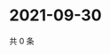 # 2021-09-30

共 0 条

<!-- BEGIN WEIBO -->
<!-- 最后更新时间 Thu Sep 30 2021 22:07:50 GMT+0800 (China Standard Time) -->

<!-- END WEIBO -->
